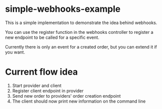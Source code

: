 # simple-webhooks-example
This is a simple implementation to demonstrate the idea behind webhooks.

You can use the register function in the webhooks controller to register a new endpoint to be called for a specific event.

Currently there is only an event for a created order, but you can extend it if you want.

# Current flow idea
1. Start provider and client
2. Register client endpoint in provider
3. Send new order to providers' order creation endpoint
4. The client should now print new information on the command line